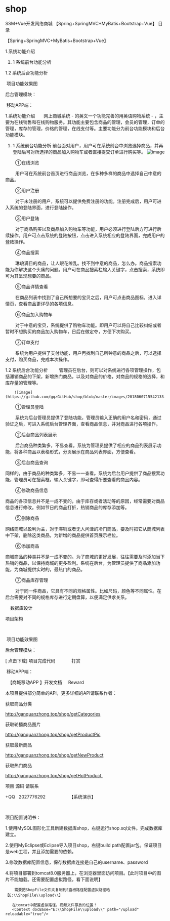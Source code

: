 # shop
SSM+Vue开发网络商城
【Spring+SpringMVC+MyBatis+Bootstrap+Vue】
目录

【Spring+SpringMVC+MyBatis+Bootstrap+Vue】

1.系统功能介绍

1. 1 系统前台功能分析

1.2 系统后台功能分析

 项目功能效果图

后台管理模块：

 移动APP端：

1.系统功能介绍
      网上商城系统 - 的英文一个功能完善的用英语购物系统 - ，主要为在线销售和在线购物服务。其功能主要包含商品的管理，会员的管理，订单的管理，库存的管理，价格的管理，在线支付等。主要功能分为前台功能模块和后台功能模块。       

1. 1 系统前台功能分析
       前台面对用户，用户可在系统前台中浏览选择商品，并再登陆后可对所选择的商品加入购物车或者直接提交订单进行购买等。
       ![image](https://github.com/gqzGitHub/shop/blob/master/images/2018060715523638.png)


        ①在线浏览

        用户可在系统前台首页进行商品浏览，在多种多样的商品中选择自己中意的商品。

        ②用户注册

        对于未注册的用户，系统可以提供免费注册的功能。注册完成后，用户可进入系统的登陆界面，进行登陆操作。

        ③用户登陆

        对于商品购买以及商品加入购物车等功能，用户必须进行登陆后方可进行后续操作。用户可点击系统的登陆按钮，点击进入系统相应的登陆界面，完成用户的登陆操作。

        ④商品搜索

        琳琅满目的商品，让人眼花缭乱。找不到中意的商品，怎么办。商品搜索功能为你解决这个头痛的问题。用户可在商品搜索栏输入关键字，点击搜索，系统即可为其呈现想要的商品。

        ⑤商品详情查看

        在商品列表中找到了自己所想要的宝贝之后，用户可点击商品图标，进入详情页，查看商品更详尽的各项信息。

        ⑥商品加入购物车

        对于中意的宝贝，系统提供了购物车功能。即用户可以将自己比较纠结或者暂时不想购买的商品加入购物车，日后在做定夺，方便下次购买。

        ⑦订单支付

        系统为用户提供了支付功能，用户再找到自己所钟意的商品之后，可以选择支付，购买商品，完成本次操作。



1.2 系统后台功能分析
        管理员在后台，则可以对系统进行各项管理操作，包括滞销商品的下架，新增热门商品，以及对商品的价格，对商品的规格的选择，和库存量的管理等。

        ![image](https://github.com/gqzGitHub/shop/blob/master/images/2018060715542133.png)

        ①管理员登陆

        系统为后台管理员提供了登陆功能，管理员输入正确的用户名和密码，通过验证之后，可进入系统后台管理界面，查看商品信息，并对商品进行各项操作。

        ②后台商品列表展示

        后台商品种类繁多，不易查看。系统为管理员提供了相应的商品列表展示功能，将各种商品以表格形式，分页展示在商品列表界面，方便查看。

        ③后台商品查询

同样的，由于商品的种类繁多，不易一一查看。系统为后台用户提供了商品搜索功能，管理员可在搜索框，输入关键字，即可查得所要查看的商品内容。

        ④修改商品信息

商品的各项信息并不是一成不变的，由于库存或者活动等的原因，经常需要对商品信息进行修改。例如节日的商品打折，热销商品的库存添加等。

        ⑤删除商品

网络商城以盈利为主，对于滞销或者无人问津的冷门商品，要及时把它从商城列表中下架，删除这类商品，为新增的商品提供首页展示栏位。

        ⑥添加商品

商城商品的种类并不是一成不变的。为了商城的更好发展，往往需要及时添加当下热销的商品，以保持商城的更多盈利。系统在后台，为管理员提供了商品添加功能，为商城提供实时的，最热门的商品。

        ⑦商品库存管理

        对于同一件商品，它具有不同的规格属性。比如尺码，颜色等不同属性。在后台需要对不同的规格库存进行定期盘算，以便满足供求关系。

    数据库设计









项目架构

          





 项目功能效果图












后台管理模块：








[ 点击下载] 项目完成代码             打赏

 移动APP端：






  【商城移动APP 】开发文档     Reward

本项目提供部分简单的API，更多详细的API请联系作者：

获取商品分类  

http://ganquanzhong.top/shop/getCategories

获取轮播商品图片

http://ganquanzhong.top/shop/getProductPic

获取最新商品

http://ganquanzhong.top/shop/getNewProduct

获取热门商品

http://ganquanzhong.top/shop/getHotProduct 









项目 源码 请联系  

+QQ   2027776292                   【系统演示】

   

项目配置说明书：

1.使用MySQL图形化工具新建数据库shop，右键运行shop.sql文件。完成数据库建立。

2.使用MyEclipse或Eclipse导入项目shop，右键build path配置jar包。保证项目是web工程，并且添加需要的依赖。

3.修改数据库配置信息，保存数据库连接是自己的username、password

4.将项目部署到tomcat8.0服务器上，在浏览器里面访问项目。【此时项目中的图片不能加载。还需要配置虚拟路径，看下面说明】

        需要把ShopFile文件夹复制到E盘根路径配置虚拟路径哈【E:\\ShopFile\\upload\\】

       在tomcat中配置虚拟路径，视频文件存放的位置！
       <Context docBase="E:\\ShopFile\\upload\\" path="/upload" reloadable="true"/>
